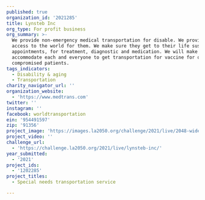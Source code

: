 ```yaml
---
published: true
organization_id: '2021285'
title: Lynsteb Inc
org_type: For profit business
org_summary: >-
  We provide non-emergency medical transportation for disable. We provide the
  access to the world for them. We make sure they get to their life sustain
  appointments, for treatment, diagnostic and medication. We will make sure to
  accommodate each and everyone to get transportation for vaccine for our immune
  compromised patients.
tags_indicators:
  - Disability & aging
  - Transportation
charity_navigator_url: ''
organization_website:
  - 'https://www.medtrans.com'
twitter: ''
instagram: ''
facebook: worldtransportation
ein: '954491597'
zip: '91356'
project_image: 'https://images.la2050.org/challenge/2021/live/2048-wide/lynsteb-inc.jpg'
project_video: ''
challenge_url:
  - 'https://challenge.la2050.org/2021/live/lynsteb-inc/'
year_submitted:
  - '2021'
project_ids:
  - '1202285'
project_titles:
  - Special needs transportation service

---
```

